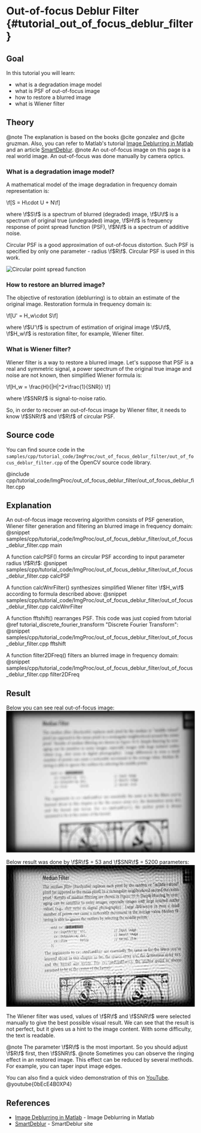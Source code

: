 Out-of-focus Deblur Filter {#tutorial_out_of_focus_deblur_filter}
==========================

Goal
----

In this tutorial you will learn:

-   what is a degradation image model
-   what is PSF of out-of-focus image
-   how to restore a blurred image
-   what is Wiener filter

Theory
------

@note The explanation is based on the books @cite gonzalez and @cite gruzman. Also, you can refer to Matlab's tutorial [Image Deblurring in Matlab] and an article [SmartDeblur].
@note An out-of-focus image on this page is a real world  image. An out-of-focus was done manually by camera optics.

### What is a degradation image model?

A mathematical model of the image degradation in frequency domain representation is:

\f[S = H\cdot U + N\f]

where
\f$S\f$ is a spectrum of blurred (degraded) image,
\f$U\f$ is a spectrum of original true (undegraded) image,
\f$H\f$ is frequency response of point spread function (PSF),
\f$N\f$ is a spectrum of additive noise.

Circular PSF is a good approximation of out-of-focus distortion. Such PSF is specified by only one parameter - radius \f$R\f$. Circular PSF is used in this work.

![Circular point spread function](psf.png)

### How to restore an blurred image?

The objective of restoration (deblurring) is to obtain an estimate of the original image. Restoration formula in frequency domain is:

\f[U' = H_w\cdot S\f]

where
\f$U'\f$ is spectrum of estimation of original image \f$U\f$,
\f$H_w\f$ is restoration filter, for example, Wiener filter.

### What is Wiener filter?

Wiener filter is a way to restore a blurred image. Let's suppose that PSF is a real and symmetric signal, a power spectrum of the original true image and noise are not known,
then simplified Wiener formula is:

\f[H_w = \frac{H}{|H|^2+\frac{1}{SNR}} \f]

where
\f$SNR\f$ is signal-to-noise ratio.

So, in order to recover an out-of-focus image by Wiener filter, it needs to know \f$SNR\f$ and \f$R\f$ of circular PSF.


Source code
-----------

You can find source code in the `samples/cpp/tutorial_code/ImgProc/out_of_focus_deblur_filter/out_of_focus_deblur_filter.cpp` of the OpenCV source code library.

@include cpp/tutorial_code/ImgProc/out_of_focus_deblur_filter/out_of_focus_deblur_filter.cpp

Explanation
-----------

An out-of-focus image recovering algorithm consists of PSF generation, Wiener filter generation and filtering an blurred image in frequency domain:
@snippet samples/cpp/tutorial_code/ImgProc/out_of_focus_deblur_filter/out_of_focus_deblur_filter.cpp main

A function calcPSF() forms an circular PSF according to input parameter radius \f$R\f$:
@snippet samples/cpp/tutorial_code/ImgProc/out_of_focus_deblur_filter/out_of_focus_deblur_filter.cpp calcPSF

A function calcWnrFilter() synthesizes simplified Wiener filter \f$H_w\f$ according to formula described above:
@snippet samples/cpp/tutorial_code/ImgProc/out_of_focus_deblur_filter/out_of_focus_deblur_filter.cpp calcWnrFilter

A function fftshift() rearranges PSF. This code was just copied from tutorial @ref tutorial_discrete_fourier_transform "Discrete Fourier Transform":
@snippet samples/cpp/tutorial_code/ImgProc/out_of_focus_deblur_filter/out_of_focus_deblur_filter.cpp fftshift

A function filter2DFreq() filters an blurred image in frequency domain:
@snippet samples/cpp/tutorial_code/ImgProc/out_of_focus_deblur_filter/out_of_focus_deblur_filter.cpp filter2DFreq

Result
------

Below you can see real out-of-focus image:
![Out-of-focus image](images/original.jpg)


Below result was done by \f$R\f$ = 53 and \f$SNR\f$ = 5200 parameters:
![The restored (deblurred) image](images/recovered.jpg)

The Wiener filter was used, values of \f$R\f$ and \f$SNR\f$ were selected manually to give the best possible visual result.
We can see that the result is not perfect, but it gives us a hint to the image content. With some difficulty, the text is readable.

@note The parameter \f$R\f$ is the most important. So you should adjust \f$R\f$ first, then \f$SNR\f$.
@note Sometimes you can observe the ringing effect in an restored image. This effect can be reduced by several methods. For example, you can taper input image edges.

You can also find a quick video demonstration of this on
[YouTube](https://youtu.be/0bEcE4B0XP4).
@youtube{0bEcE4B0XP4}

References
------
- [Image Deblurring in Matlab] - Image Deblurring in Matlab
- [SmartDeblur] - SmartDeblur site

<!-- invisible references list -->
[Digital Image Processing]: http://web.ipac.caltech.edu/staff/fmasci/home/astro_refs/Digital_Image_Processing_2ndEd.pdf
[Image Deblurring in Matlab]: https://www.mathworks.com/help/images/image-deblurring.html
[SmartDeblur]: http://yuzhikov.com/articles/BlurredImagesRestoration1.htm
